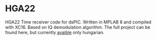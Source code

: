 # HGA22
HGA22 Time receiver code for dsPIC. 
Written in MPLAB 8 and compiled with XC16. Based on IQ demodulation algorithm.
The full project can be found here, but currently <a href="http://digitelektro.hu/hga22-radiovezerelt-ora-avagy-dcf77-helyettesitese/">avaible</a> only hungarian.
